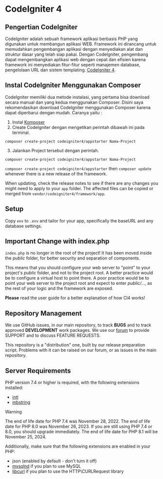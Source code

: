 # CodeIgniter 4 

## Pengertian CodeIgniter

CodeIgniter adalah sebuah framework aplikasi berbasis PHP yang digunakan untuk membangun aplikasi WEB. Framework ini dirancang untuk memudahkan pengembangan aplikasi dengan menyediakan alat dan struktur dasar yang telah siap pakai. Dengan CodeIgniter, pengembang dapat mengembangkan aplikasi web dengan cepat dan efisien karena framework ini menyediakan fitur-fitur seperti manajemen database, pengelolaan URL dan sistem templating. [CodeIgniter 4](https://codeigniter.com).


## Instal CodeIgniter Menggunakan Composer

CodeIgniter memiliki dua metode instalasi, yang pertama bisa download secara manual dan yang kedua menggunakan Composer. Disini saya rekomendasikan download CodeIgniter menggunakan Composer karena dapat diperbarui dengan mudah. Caranya yaitu :
1. Instal [Komposer](https://getcomposer.org/)
2. Create CodeIgniter dengan mengetikan perintah dibawah ini pada terminal.
```
composer create-project codeigniter4/appstarter Nama-Project
```
3. Jalankan Project tersebut dengan perintah.
```
composer create-project codeigniter4/appstarter Nama-Project
```


`composer create-project codeigniter4/appstarter` then `composer update` whenever
there is a new release of the framework.

When updating, check the release notes to see if there are any changes you might need to apply
to your `app` folder. The affected files can be copied or merged from
`vendor/codeigniter4/framework/app`.

## Setup

Copy `env` to `.env` and tailor for your app, specifically the baseURL
and any database settings.

## Important Change with index.php

`index.php` is no longer in the root of the project! It has been moved inside the *public* folder,
for better security and separation of components.

This means that you should configure your web server to "point" to your project's *public* folder, and
not to the project root. A better practice would be to configure a virtual host to point there. A poor practice would be to point your web server to the project root and expect to enter *public/...*, as the rest of your logic and the
framework are exposed.

**Please** read the user guide for a better explanation of how CI4 works!

## Repository Management

We use GitHub issues, in our main repository, to track **BUGS** and to track approved **DEVELOPMENT** work packages.
We use our [forum](http://forum.codeigniter.com) to provide SUPPORT and to discuss
FEATURE REQUESTS.

This repository is a "distribution" one, built by our release preparation script.
Problems with it can be raised on our forum, or as issues in the main repository.

## Server Requirements

PHP version 7.4 or higher is required, with the following extensions installed:

- [intl](http://php.net/manual/en/intl.requirements.php)
- [mbstring](http://php.net/manual/en/mbstring.installation.php)

> [!WARNING]
> The end of life date for PHP 7.4 was November 28, 2022.
> The end of life date for PHP 8.0 was November 26, 2023.
> If you are still using PHP 7.4 or 8.0, you should upgrade immediately.
> The end of life date for PHP 8.1 will be November 25, 2024.

Additionally, make sure that the following extensions are enabled in your PHP:

- json (enabled by default - don't turn it off)
- [mysqlnd](http://php.net/manual/en/mysqlnd.install.php) if you plan to use MySQL
- [libcurl](http://php.net/manual/en/curl.requirements.php) if you plan to use the HTTP\CURLRequest library
